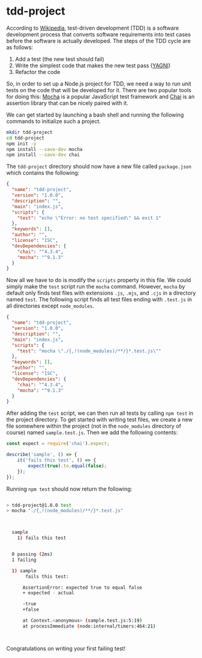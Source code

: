 # tdd-project

According to [Wikipedia](https://en.wikipedia.org/wiki/Test-driven_development), test-driven development (TDD) is a software development process that converts software requirements into test cases before the software is actually developed.  The steps of the TDD cycle are as follows:

1. Add a test (the new test should fail)
2. Write the simplest code that makes the new test pass ([YAGNI](https://www.martinfowler.com/bliki/Yagni.html))
3. Refactor the code

So, in order to set up a Node.js project for TDD, we need a way to run unit tests on the code that will be developed for it.  There are two popular tools for doing this: [Mocha](https://mochajs.org) is a popular JavaScript test framework and [Chai](https://www.chaijs.com) is an assertion library that can be nicely paired with it.

We can get started by launching a bash shell and running the following commands to initialize such a project.

```bash
mkdir tdd-project
cd tdd-project
npm init -y
npm install --save-dev mocha
npm install --save-dev chai
```

The `tdd-project` directory should now have a new file called `package.json` which contains the following:

```json
{
  "name": "tdd-project",
  "version": "1.0.0",
  "description": "",
  "main": "index.js",
  "scripts": {
    "test": "echo \"Error: no test specified\" && exit 1"
  },
  "keywords": [],
  "author": "",
  "license": "ISC",
  "devDependencies": {
    "chai": "^4.3.4",
    "mocha": "^9.1.3"
  }
}
```
Now all we have to do is modify the `scripts` property in this file.  We could simply make the `test` script run the `mocha` command.  However, `mocha` by default only finds test files with extensions `.js`, `.mjs`, and `.cjs` in a directory named `test`.  The following script finds all test files ending with `.test.js` in all directories except `node_modules`.

```json
{
  "name": "tdd-project",
  "version": "1.0.0",
  "description": "",
  "main": "index.js",
  "scripts": {
    "test": "mocha \"./{,!(node_modules)/**/}*.test.js\""
  },
  "keywords": [],
  "author": "",
  "license": "ISC",
  "devDependencies": {
    "chai": "^4.3.4",
    "mocha": "^9.1.3"
  }
}
```

After adding the `test` script, we can then run all tests by calling `npm test` in the project directory.  To get started with writing test files, we create a new file somewhere within the project (not in the `node_modules` directory of course) named `sample.test.js`.  Then we add the following contents:

```javascript
const expect = require('chai').expect;

describe('sample', () => {
	it('fails this test', () => {
		expect(true).to.equal(false);
	});
});
```

Running `npm test` should now return the following:

```bash

> tdd-project@1.0.0 test
> mocha "./{,!(node_modules)/**/}*.test.js"



  sample
    1) fails this test


  0 passing (2ms)
  1 failing

  1) sample
       fails this test:

      AssertionError: expected true to equal false
      + expected - actual

      -true
      +false

      at Context.<anonymous> (sample.test.js:5:19)
      at processImmediate (node:internal/timers:464:21)




```
Congratulations on writing your first failing test!
